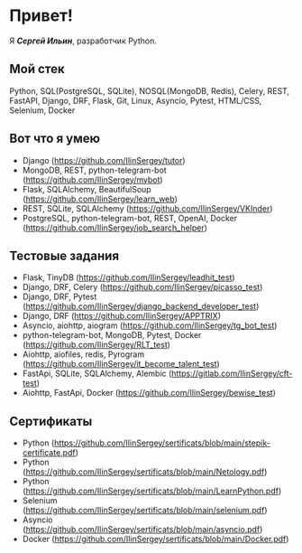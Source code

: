 # Привет!

Я ***Сергей Ильин***, разработчик Python.

## Мой стек

Python, SQL(PostgreSQL, SQLite), NOSQL(MongoDB, Redis), Celery, REST, FastAPI, Django, DRF, Flask, Git, Linux, Asyncio, Pytest, HTML/CSS, Selenium, Docker

## Вот что я умею

- Django (https://github.com/IlinSergey/tutor)
- MongoDB, REST, python-telegram-bot (https://github.com/IlinSergey/mybot)
- Flask, SQLAlchemy, BeautifulSoup (https://github.com/IlinSergey/learn_web)
- REST, SQLite, SQLAlchemy (https://github.com/IlinSergey/VKInder)
- PostgreSQL, python-telegram-bot, REST, OpenAI, Docker (https://github.com/IlinSergey/job_search_helper)


## Тестовые задания

- Flask,  TinyDB (https://github.com/IlinSergey/leadhit_test)
- Django,  DRF, Celery (https://github.com/IlinSergey/picasso_test)
- Django, DRF, Pytest (https://github.com/IlinSergey/django_backend_developer_test)
- Django, DRF (https://github.com/IlinSergey/APPTRIX)
- Asyncio, aiohttp, aiogram (https://github.com/IlinSergey/tg_bot_test)
- python-telegram-bot, MongoDB, Pytest, Docker (https://github.com/IlinSergey/RLT_test)
- Aiohttp, aiofiles, redis, Pyrogram (https://github.com/IlinSergey/it_become_talent_test)
- FastApi, SQLite, SQLAlchemy, Alembic (https://gitlab.com/IlinSergey/cft-test)
- Aiohttp, FastApi, Docker (https://github.com/IlinSergey/bewise_test)



## Сертификаты

- Python (https://github.com/IlinSergey/sertificats/blob/main/stepik-certificate.pdf)
- Python (https://github.com/IlinSergey/sertificats/blob/main/Netology.pdf)
- Python (https://github.com/IlinSergey/sertificats/blob/main/LearnPython.pdf)
- Selenium (https://github.com/IlinSergey/sertificats/blob/main/selenium.pdf)
- Asyncio (https://github.com/IlinSergey/sertificats/blob/main/asyncio.pdf)
- Docker (https://github.com/IlinSergey/sertificats/blob/main/Docker.pdf)
